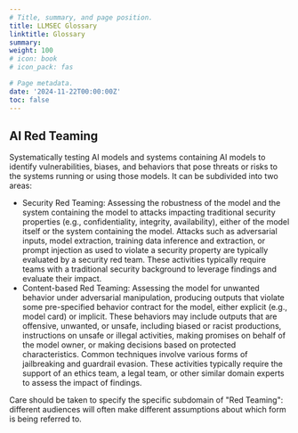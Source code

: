```yaml
---
# Title, summary, and page position.
title: LLMSEC Glossary
linktitle: Glossary
summary: 
weight: 100
# icon: book
# icon_pack: fas

# Page metadata.
date: '2024-11-22T00:00:00Z'
toc: false
---
```


## AI Red Teaming

Systematically testing AI models and systems containing AI models to identify vulnerabilities, biases, and behaviors that pose threats or risks to the systems running or using those models.  It can be subdivided into two areas:
* Security Red Teaming: Assessing the robustness of the model and the system containing the model to attacks impacting traditional security properties (e.g., confidentiality, integrity, availability), either of the model itself or the system containing the model.  Attacks such as adversarial inputs, model extraction, training data inference and extraction, or prompt injection as used to violate a security property are typically evaluated by a security red team. These activities typically require teams with a traditional security background to leverage findings and evaluate their impact.
* Content-based Red Teaming: Assessing the model for unwanted behavior under adversarial manipulation, producing outputs that violate some pre-specified behavior contract for the model, either explicit (e.g., model card) or implicit. These behaviors may include outputs that are offensive, unwanted, or unsafe, including biased or racist productions, instructions on unsafe or illegal activities, making promises on behalf of the model owner, or making decisions based on protected characteristics.  Common techniques involve various forms of jailbreaking and guardrail evasion.  These activities typically require the support of an ethics team, a legal team, or other similar domain experts to assess the impact of findings.

Care should be taken to specify the specific subdomain of "Red Teaming": different audiences will often make different assumptions about which form is being referred to.